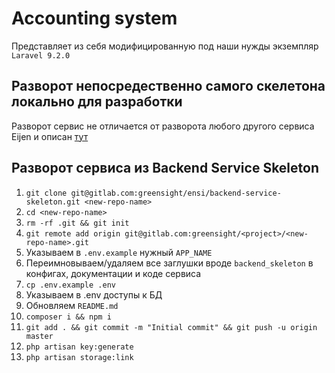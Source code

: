 # Accounting system

Представляет из себя модифицированную под наши нужды экземпляр `Laravel 9.2.0`
## Разворот непосредественно самого скелетона локально для разработки

Разворот сервис не отличается от разворота любого другого сервиса Eijen и описан [тут](https://docs.ensi.tech/installation/local/backend)

## Разворот сервиса из Backend Service Skeleton

1. `git clone git@gitlab.com:greensight/ensi/backend-service-skeleton.git <new-repo-name>`
2. `cd <new-repo-name>`
3. `rm -rf .git && git init`
4. `git remote add origin git@gitlab.com:greensight/<project>/<new-repo-name>.git`
5. Указываем в `.env.example` нужный `APP_NAME`
6. Переимновываем/удаляем все заглушки вроде `backend_skeleton` в конфигах, документации и коде сервиса
7. `cp .env.example .env`
8. Указываем в .env доступы к БД
9. Обновляем `README.md`
10. `composer i && npm i`
11. `git add . && git commit -m "Initial commit" && git push -u origin master`
12. `php artisan key:generate`
13. `php artisan storage:link`
